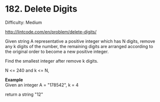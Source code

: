 # 182. Delete Digits

Difficulty: Medium

http://lintcode.com/en/problem/delete-digits/

Given string A representative a positive integer which has N digits, remove any k digits of the number, the remaining digits are arranged according to the original order to become a new positive integer.

Find the smallest integer after remove k digits.

N <= 240 and k <= N,

**Example**  
Given an integer A = "178542", k = 4

return a string "12"
